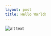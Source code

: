 ```yaml
---
layout: post
title: Hello World!
---
```


![alt text](https://static.pexels.com/photos/55787/pexels-photo-55787.jpeg "Um céu bonito!")
